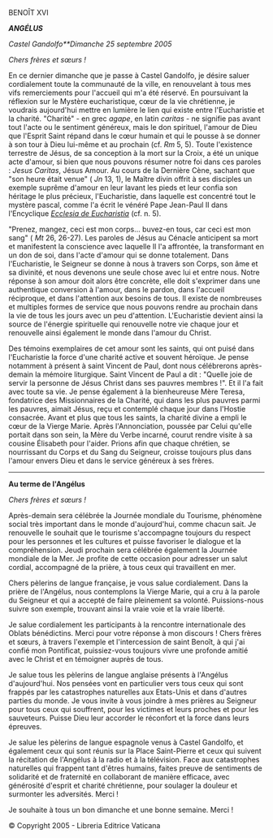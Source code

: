 BENOÎT XVI

***ANGÉLUS***

*Castel Gandolfo**Dimanche 25 septembre 2005*

*Chers frères et sœurs !*

En ce dernier dimanche que je passe à Castel Gandolfo, je désire saluer cordialement toute la communauté de la ville, en renouvelant à tous mes vifs remerciements pour l'accueil qui m'a été réservé. En poursuivant la réflexion sur le Mystère eucharistique, cœur de la vie chrétienne, je voudrais aujourd'hui mettre en lumière le lien qui existe entre l'Eucharistie et la charité. "Charité" - en grec *agape*, en latin *caritas* \- ne signifie pas avant tout l'acte ou le sentiment généreux, mais le don spirituel, l'amour de Dieu que l'Esprit Saint répand dans le cœur humain et qui le pousse à se donner à son tour à Dieu lui-même et au prochain (cf. *Rm* 5, 5). Toute l'existence terrestre de Jésus, de sa conception à la mort sur la Croix, a été un unique acte d'amour, si bien que nous pouvons résumer notre foi dans ces paroles : *Jesus Caritas*, Jésus Amour. Au cours de la Dernière Cène, sachant que "son heure était venue" ( *Jn* 13, 1), le Maître divin offrit à ses disciples un exemple suprême d'amour en leur lavant les pieds et leur confia son héritage le plus précieux, l'Eucharistie, dans laquelle est concentré tout le mystère pascal, comme l'a écrit le vénéré Pape Jean-Paul II dans l'Encyclique *[Ecclesia de Eucharistia](http://www.vatican.va/edocs/FRA0344/_INDEX.HTM)* (cf. n. 5).

"Prenez, mangez, ceci est mon corps... buvez-en tous, car ceci est mon sang" ( *Mt* 26, 26-27). Les paroles de Jésus au Cénacle anticipent sa mort et manifestent la conscience avec laquelle Il l'a affrontée, la transformant en un don de soi, dans l'acte d'amour qui se donne totalement. Dans l'Eucharistie, le Seigneur se donne à nous à travers son Corps, son âme et sa divinité, et nous devenons une seule chose avec lui et entre nous. Notre réponse à son amour doit alors être concrète, elle doit s'exprimer dans une authentique conversion à l'amour, dans le pardon, dans l'accueil réciproque, et dans l'attention aux besoins de tous. Il existe de nombreuses et multiples formes de service que nous pouvons rendre au prochain dans la vie de tous les jours avec un peu d'attention. L'Eucharistie devient ainsi la source de l'énergie spirituelle qui renouvelle notre vie chaque jour et renouvelle ainsi également le monde dans l'amour du Christ.

Des témoins exemplaires de cet amour sont les saints, qui ont puisé dans l'Eucharistie la force d'une charité active et souvent héroïque. Je pense notamment à présent à saint Vincent de Paul, dont nous célébrerons après-demain la mémoire liturgique. Saint Vincent de Paul a dit : "Quelle joie de servir la personne de Jésus Christ dans ses pauvres membres !". Et il l'a fait avec toute sa vie. Je pense également à la bienheureuse Mère Teresa, fondatrice des Missionnaires de la Charité, qui dans les plus pauvres parmi les pauvres, aimait Jésus, reçu et contemplé chaque jour dans l'Hostie consacrée. Avant et plus que tous les saints, la charité divine a empli le cœur de la Vierge Marie. Après l'Annonciation, poussée par Celui qu'elle portait dans son sein, la Mère du Verbe incarné, courut rendre visite à sa cousine Élisabeth pour l'aider. Prions afin que chaque chrétien, se nourrissant du Corps et du Sang du Seigneur, croisse toujours plus dans l'amour envers Dieu et dans le service généreux à ses frères.

* * *

**Au terme de l'Angélus**

*Chers frères et sœurs !*

Après-demain sera célébrée la Journée mondiale du Tourisme, phénomène social très important dans le monde d'aujourd'hui, comme chacun sait. Je renouvelle le souhait que le tourisme s'accompagne toujours du respect pour les personnes et les cultures et puisse favoriser le dialogue et la compréhension. Jeudi prochain sera célébrée également la Journée mondiale de la Mer. Je profite de cette occasion pour adresser un salut cordial, accompagné de la prière, à tous ceux qui travaillent en mer.

Chers pèlerins de langue française, je vous salue cordialement. Dans la prière de l'Angélus, nous contemplons la Vierge Marie, qui a cru à la parole du Seigneur et qui a accepté de faire pleinement sa volonté. Puissions-nous suivre son exemple, trouvant ainsi la vraie voie et la vraie liberté.

Je salue cordialement les participants à la rencontre internationale des Oblats bénédictins. Merci pour votre réponse à mon discours ! Chers frères et sœurs, à travers l'exemple et l'intercession de saint Benoît, à qui j'ai confié mon Pontificat, puissiez-vous toujours vivre une profonde amitié avec le Christ et en témoigner auprès de tous.

Je salue tous les pèlerins de langue anglaise présents à l'Angélus d'aujourd'hui. Nos pensées vont en particulier vers tous ceux qui sont frappés par les catastrophes naturelles aux Etats-Unis et dans d'autres parties du monde. Je vous invite à vous joindre à mes prières au Seigneur pour tous ceux qui souffrent, pour les victimes et leurs proches et pour les sauveteurs. Puisse Dieu leur accorder le réconfort et la force dans leurs épreuves.

Je salue les pèlerins de langue espagnole venus à Castel Gandolfo, et également ceux qui sont réunis sur la Place Saint-Pierre et ceux qui suivent la récitation de l'Angélus à la radio et à la télévision. Face aux catastrophes naturelles qui frappent tant d'êtres humains, faites preuve de sentiments de solidarité et de fraternité en collaborant de manière efficace, avec générosité d'esprit et charité chrétienne, pour soulager la douleur et surmonter les adversités. Merci !

Je souhaite à tous un bon dimanche et une bonne semaine. Merci !

© Copyright 2005 - Libreria Editrice Vaticana